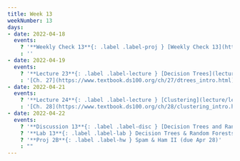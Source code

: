 ```yaml
---
title: Week 13
weekNumber: 13
days:
- date: 2022-04-18
  events:
    ? '**Weekly Check 13**{: .label .label-proj } [Weekly Check 13](https://forms.gle/81DoAeSgN7SXFr1W7) (due Apr 25)'
    : ''
- date: 2022-04-19
  events:
    ? '**Lecture 23**{: .label .label-lecture } [Decision Trees](lecture/lec23)'
    : '[Ch. 27](https://www.textbook.ds100.org/ch/27/dtrees_intro.html)'
- date: 2022-04-21
  events:
    ? '**Lecture 24**{: .label .label-lecture } [Clustering](lecture/lec24)'
    : '[Ch. 28](https://www.textbook.ds100.org/ch/28/clustering_intro.html)'
- date: 2022-04-22
  events:
    ? '**Discussion 13**{: .label .label-disc } [Decision Trees and Random Forests](https://drive.google.com/file/d/1kL0MG_qlHNRShfj9oVe9cXODGPg08Ay7/view?usp=sharing)'
    ? '**Lab 13**{: .label .label-lab } Decision Trees & Random Forests (due Apr 26)'
    ? '**Proj 2B**{: .label .label-hw } Spam & Ham II (due Apr 28)'
    : ""
---
```

